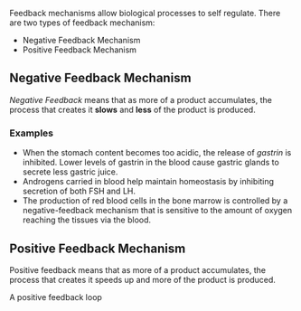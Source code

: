 Feedback mechanisms allow biological processes to self regulate.
There are two types of feedback mechanism:
- Negative Feedback Mechanism
- Positive Feedback Mechanism

## Negative Feedback Mechanism

*Negative Feedback* means that as more of a product accumulates, the process that creates it **slows** and **less** of the product is produced.

### Examples
- When the stomach content becomes too acidic, the release of *gastrin* is inhibited. Lower levels of gastrin in the blood cause gastric glands to secrete less gastric juice.
- Androgens carried in blood help maintain homeostasis by inhibiting secretion of both FSH and LH.
- The production of red blood cells in the bone marrow is controlled by a negative-feedback mechanism that is sensitive to the amount of oxygen reaching the tissues via the blood.

## Positive Feedback Mechanism

Positive feedback means that as more of a product accumulates, the process that creates it speeds up and more of the product is produced.

A positive feedback loop 